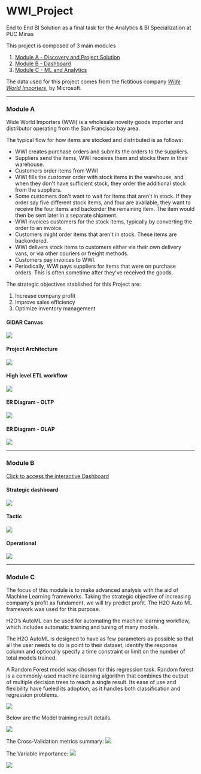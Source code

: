 # WWI_Project
End to End BI Solution as a final task for the Analytics &amp; BI Specialization at PUC Minas

This project is composed of 3 main modules

1. [Module A - Discovery and Project Solution](https://github.com/marcusdipaula/WWI_Project?tab=readme-ov-file#module-a)
2. [Module B - Dashboard](https://github.com/marcusdipaula/WWI_Project?tab=readme-ov-file#module-b)
3. [Module C - ML and Analytics](https://github.com/marcusdipaula/WWI_Project?tab=readme-ov-file#module-c)

The data used for this project comes from the fictitious company *[Wide World Importers](https://learn.microsoft.com/en-us/sql/samples/wide-world-importers-what-is?view=sql-server-ver16)*, by Microsoft.

---

### Module A
Wide World Importers (WWI) is a wholesale novelty goods importer and distributor operating from the San Francisco bay area.

The typical flow for how items are stocked and distributed is as follows:

- WWI creates purchase orders and submits the orders to the suppliers.
- Suppliers send the items, WWI receives them and stocks them in their warehouse.
- Customers order items from WWI
- WWI fills the customer order with stock items in the warehouse, and when they don't have sufficient stock, they order the additional stock from the suppliers.
- Some customers don't want to wait for items that aren't in stock. If they order say five different stock items, and four are available, they want to receive the four items and backorder the remaining item. The item would then be sent later in a separate shipment.
- WWI invoices customers for the stock items, typically by converting the order to an invoice.
- Customers might order items that aren't in stock. These items are backordered.
- WWI delivers stock items to customers either via their own delivery vans, or via other couriers or freight methods.
- Customers pay invoices to WWI.
- Periodically, WWI pays suppliers for items that were on purchase orders. This is often sometime after they've received the goods.

The strategic objectives stablished for this Project are:

1. Increase company profit
2. Improve sales efficiency
3. Optimize inventory management


#### GIDAR Canvas
<img src= "Modulo A\GIDAR canvas.png"/>

#### Project Architecture
<img src="Modulo A\Project Architecture.png" />

#### High level ETL workflow
<img src= "Modulo A\High level ETL workflow.png"/>

#### ER Diagram - OLTP
<img src= "Modulo A\ER_diagram_-_OLTP.png"/>

#### ER Diagram - OLAP
<img src= "Modulo A\ER_diagram_-_OLAP.png"/>

---

### Module B

[Click to access the interactive Dashboard](https://app.powerbi.com/view?r=eyJrIjoiNmExYWU4YWUtOGI2OC00OWViLWEwYzYtYjU3ZThhZjQyZTJlIiwidCI6IjE0Y2JkNWE3LWVjOTQtNDZiYS1iMzE0LWNjMGZjOTcyYTE2MSIsImMiOjh9)

#### Strategic dashboard
<img src= "Modulo B\Dashboard.png"/>

#### Tactic
<img src= "Modulo B\Tactic.png"/>

#### Operational
<img src= "Modulo B\Operational.png"/>

---

### Module C

The focus of this module is to make advanced analysis with the aid of Machine Learning frameworks. Taking the strategic objective of increasing company's profit as fundament, we will try predict profit. The H2O Auto ML framework was used for this purpose.

H2O’s AutoML can be used for automating the machine learning workflow, which includes automatic training and tuning of many models.

The H2O AutoML is designed to have as few parameters as possible so that all the user needs to do is point to their dataset, identify the response column and optionally specify a time constraint or limit on the number of total models trained.

A Random Forest model was chosen for this regression task.
Random forest is a commonly-used machine learning algorithm that combines the output of multiple decision trees to reach a single result. Its ease of use and flexibility have fueled its adoption, as it handles both classification and regression problems.

<img src= "Modulo C\Random_Forest.png"/>

Below are the Model training result details.

<img src= "Modulo C\Model Summary.png"/>

The Cross-Validation metrics summary:
<img src= "Modulo C\Cross-Validation_metrics_summary.png"/>

The Variable importance:
<img src= "Modulo C\Variable_Importance_List.png"/>

<img src= "Modulo C\Variable_Importance.png"/>
